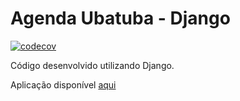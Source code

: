 # Agenda Ubatuba - Django

[![codecov](https://codecov.io/gh/victoraugusto6/django-ubatuba-reservation/branch/main/graph/badge.svg?token=4B4T4X0B63)](https://codecov.io/gh/victoraugusto6/django-ubatuba-reservation)

Código desenvolvido utilizando Django.

Aplicação disponível [aqui](https://ubatuba-reserva.herokuapp.com/)